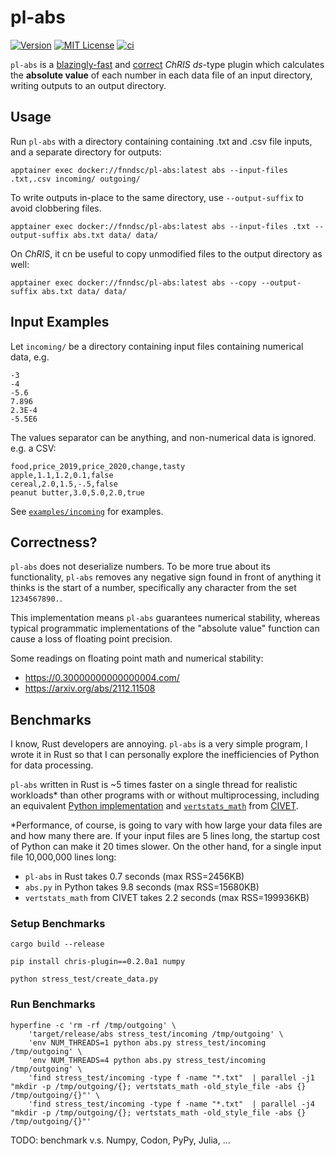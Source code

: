 # pl-abs

[![Version](https://img.shields.io/docker/v/fnndsc/pl-abs?sort=semver)](https://hub.docker.com/r/fnndsc/pl-abs)
[![MIT License](https://img.shields.io/github/license/fnndsc/pl-abs)](https://github.com/FNNDSC/pl-abs/blob/main/LICENSE)
[![ci](https://github.com/FNNDSC/pl-abs/actions/workflows/ci.yml/badge.svg)](https://github.com/FNNDSC/pl-abs/actions/workflows/ci.yml)

`pl-abs` is a [blazingly-fast](#Benchmarks) and [correct](#Correctness) _ChRIS_ _ds_-type plugin which
calculates the **absolute value** of each number in each data file of an input directory,
writing outputs to an output directory.

## Usage

Run `pl-abs` with a directory containing containing .txt and .csv file inputs, and a separate directory for outputs:

```shell
apptainer exec docker://fnndsc/pl-abs:latest abs --input-files .txt,.csv incoming/ outgoing/
```

To write outputs in-place to the same directory, use `--output-suffix` to avoid clobbering files.

```shell
apptainer exec docker://fnndsc/pl-abs:latest abs --input-files .txt --output-suffix abs.txt data/ data/
```

On _ChRIS_, it cn be useful to copy unmodified files to the output directory as well:

```shell
apptainer exec docker://fnndsc/pl-abs:latest abs --copy --output-suffix abs.txt data/ data/
```

## Input Examples

Let `incoming/` be a directory containing input files containing numerical data, e.g.

```
-3
-4
-5.6
7.896
2.3E-4
-5.5E6
```

The values separator can be anything, and non-numerical data is ignored. e.g. a CSV:

```csv
food,price_2019,price_2020,change,tasty
apple,1.1,1.2,0.1,false
cereal,2.0,1.5,-.5,false
peanut butter,3.0,5.0,2.0,true
```

See [`examples/incoming`](./examples/incoming) for examples.

## Correctness?

`pl-abs` does not deserialize numbers. To be more true about its functionality, `pl-abs` removes
any negative sign found in front of anything it thinks is the start of a number, specifically any
character from the set `1234567890.`.

This implementation means `pl-abs` guarantees numerical stability, whereas typical programmatic
implementations of the "absolute value" function can cause a loss of floating point precision.

Some readings on floating point math and numerical stability:

- https://0.30000000000000004.com/
- https://arxiv.org/abs/2112.11508

## Benchmarks

I know, Rust developers are annoying.
`pl-abs` is a very simple program, I wrote it in Rust so that I can personally explore the
inefficiencies of Python for data processing.

`pl-abs` written in Rust is ~5 times faster on a single thread for realistic workloads\*
than other programs with or without multiprocessing, including an equivalent
[Python implementation](./abs.py) and
[`vertstats_math`](https://github.com/BIC-MNI/oobicpl/blob/fc33789c314098607ad81c8e8ea6d1723471da77/src/vertstats_math.cc)
from [CIVET](https://mcin.ca/technology/civet/).

\*Performance, of course, is going to vary with how large your data files are and how many there are.
If your input files are 5 lines long, the startup cost of Python can make it 20 times slower.
On the other hand, for a single input file 10,000,000 lines long:

- `pl-abs` in Rust takes 0.7 seconds (max RSS=2456KB)
- `abs.py` in Python takes 9.8 seconds (max RSS=15680KB)
- `vertstats_math` from CIVET takes 2.2 seconds (max RSS=199936KB)

### Setup Benchmarks

```shell
cargo build --release

pip install chris-plugin==0.2.0a1 numpy

python stress_test/create_data.py
```

### Run Benchmarks

```shell
hyperfine -c 'rm -rf /tmp/outgoing' \
    'target/release/abs stress_test/incoming /tmp/outgoing' \
    'env NUM_THREADS=1 python abs.py stress_test/incoming /tmp/outgoing' \
    'env NUM_THREADS=4 python abs.py stress_test/incoming /tmp/outgoing' \
    'find stress_test/incoming -type f -name "*.txt"  | parallel -j1 "mkdir -p /tmp/outgoing/{}; vertstats_math -old_style_file -abs {} /tmp/outgoing/{}"' \
    'find stress_test/incoming -type f -name "*.txt"  | parallel -j4 "mkdir -p /tmp/outgoing/{}; vertstats_math -old_style_file -abs {} /tmp/outgoing/{}"'
```

TODO: benchmark v.s. Numpy, Codon, PyPy, Julia, ...
